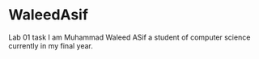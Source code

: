 # WaleedAsif
Lab 01 task
I am Muhammad Waleed ASif a student of computer science currently in my final year.
